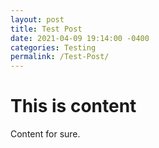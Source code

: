 ```yaml
---
layout: post
title: Test Post
date: 2021-04-09 19:14:00 -0400
categories: Testing
permalink: /Test-Post/
---
```


# This is content
Content for sure.
